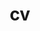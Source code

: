 ---
permalink: /cv/
title: cv
nav: true
nav_order: 4
redirect: /assets/pdf/cv.pdf
nav_external: true
---